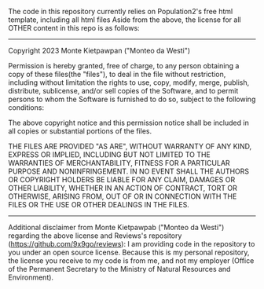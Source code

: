 The code in this repository currently relies on Population2's free html template, including all html files
Aside from the above, the license for all OTHER content in this repo is as follows:

----------------------------------------

Copyright 2023 Monte Kietpawpan ("Monteo da Westi") 

Permission is hereby granted, free of charge, to any person obtaining a copy of these files(the "files"), 
to deal in the file without restriction, including without limitation the rights to use, copy, modify, 
merge, publish, distribute, sublicense, and/or sell copies of the Software, and to permit persons to 
whom the Software is furnished to do so, subject to the following conditions:

The above copyright notice and this permission notice shall be included in all copies or
substantial portions of the files.

THE FILES ARE PROVIDED "AS ARE", WITHOUT WARRANTY OF ANY KIND, EXPRESS OR IMPLIED, INCLUDING BUT
NOT LIMITED TO THE WARRANTIES OF MERCHANTABILITY, FITNESS FOR A PARTICULAR PURPOSE AND
NONINFRINGEMENT. IN NO EVENT SHALL THE AUTHORS OR COPYRIGHT HOLDERS BE LIABLE FOR ANY CLAIM,
DAMAGES OR OTHER LIABILITY, WHETHER IN AN ACTION OF CONTRACT, TORT OR OTHERWISE, ARISING FROM,
OUT OF OR IN CONNECTION WITH THE FILES OR THE USE OR OTHER DEALINGS IN THE FILES.

----------------------------------------

Additional disclaimer from Monte Kietpawpab ("Monteo da Westi") regarding the above license and Reviews's
repository (https://github.com/9x9go/reviews):
I am providing code in the repository to you under an open source license. Because this is my
personal repository, the license you receive to my code is from me, and not my employer 
(Office of the Permanent Secretary to the Ministry of Natural Resources and Environment).
